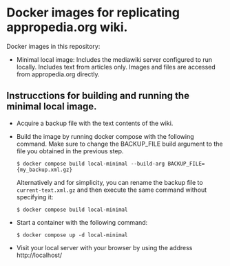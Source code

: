 Docker images for replicating appropedia.org wiki.
==================================================

Docker images in this repository:
- Minimal local image: Includes the mediawiki server configured to run locally. Includes text
  from articles only. Images and files are accessed from appropedia.org directly.

Instrucctions for building and running the minimal local image.
---------------------------------------------------------------
  - Acquire a backup file with the text contents of the wiki.
  - Build the image by running docker compose with the following command. Make sure to change the
    BACKUP_FILE build argument to the file you obtained in the previous step.

    ```
    $ docker compose build local-minimal --build-arg BACKUP_FILE={my_backup.xml.gz}
    ```

    Alternatively and for simplicity, you can rename the backup file to `current-text.xml.gz` and
    then execute the same command without specifying it:

    ```
    $ docker compose build local-minimal
    ```

  - Start a container with the following command:

    ```
    $ docker compose up -d local-minimal
    ```

  - Visit your local server with your browser by using the address http://localhost/
